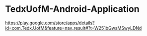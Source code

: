 TedxUofM-Android-Application
============================

https://play.google.com/store/apps/details?id=com.Tedx.UofM&feature=nav_result#?t=W251bGwsMSwyLDNd